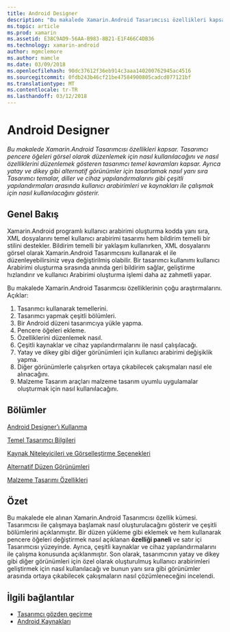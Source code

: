 ```yaml
---
title: Android Designer
description: "Bu makalede Xamarin.Android Tasarımcısı özellikleri kapsar. Tasarımcı pencere öğeleri görsel olarak düzenlemek için nasıl kullanılacağını ve nasıl özelliklerini düzenlemek gösteren tasarımcı temel kavramları kapsar. Ayrıca yatay ve dikey gibi alternatif görünümler için tasarlamak nasıl yanı sıra Tasarımcı temalar, diller ve cihaz yapılandırmalarını gibi çeşitli yapılandırmaları arasında kullanıcı arabirimleri ve kaynakları ile çalışmak için nasıl kullanılacağını gösterir."
ms.topic: article
ms.prod: xamarin
ms.assetid: E38C9AD9-56AA-B983-8B21-E1F466C4DB36
ms.technology: xamarin-android
author: mgmclemore
ms.author: mamcle
ms.date: 03/09/2018
ms.openlocfilehash: 90dc37612f36eb914c3aaa140200762945ac4516
ms.sourcegitcommit: 0fdb243b46cf21be47584900805cadcd077121bf
ms.translationtype: MT
ms.contentlocale: tr-TR
ms.lasthandoff: 03/12/2018
---
```

# <a name="android-designer"></a>Android Designer

_Bu makalede Xamarin.Android Tasarımcısı özellikleri kapsar. Tasarımcı pencere öğeleri görsel olarak düzenlemek için nasıl kullanılacağını ve nasıl özelliklerini düzenlemek gösteren tasarımcı temel kavramları kapsar. Ayrıca yatay ve dikey gibi alternatif görünümler için tasarlamak nasıl yanı sıra Tasarımcı temalar, diller ve cihaz yapılandırmalarını gibi çeşitli yapılandırmaları arasında kullanıcı arabirimleri ve kaynakları ile çalışmak için nasıl kullanılacağını gösterir._


## <a name="overview"></a>Genel Bakış

Xamarin.Android programlı kullanıcı arabirimi oluşturma kodda yanı sıra, XML dosyalarını temel kullanıcı arabirimi tasarımı hem bildirim temelli bir stilini destekler.
Bildirim temelli bir yaklaşım kullanırken, XML dosyalarını görsel olarak Xamarin.Android Tasarımcısını kullanarak el ile düzenleyebilirsiniz veya değiştirilmiş olabilir. Bir tasarımcı kullanımı kullanıcı Arabirimi oluşturma sırasında anında geri bildirim sağlar, geliştirme hızlandırır ve kullanıcı Arabirimi oluşturma işlemi daha az zahmetli yapar.

Bu makalede Xamarin.Android Tasarımcısı özelliklerinin çoğu araştırmalarını. Açıklar:

1.  Tasarımcı kullanarak temellerini.
2.  Tasarımcı yapmak çeşitli bölümleri.
3.  Bir Android düzeni tasarımcıya yükle yapma.
4.  Pencere öğeleri ekleme.
5.  Özelliklerini düzenlemek nasıl.
6.  Çeşitli kaynaklar ve cihaz yapılandırmalarını ile nasıl çalışılacağı.
7.  Yatay ve dikey gibi diğer görünümleri için kullanıcı arabirimi değişiklik yapma. 
8.  Diğer görünümlerle çalışırken ortaya çıkabilecek çakışmaları nasıl ele alınacağını. 
9.  Malzeme Tasarım araçları malzeme tasarım uyumlu uygulamalar oluşturmak için nasıl kullanılacağını.



## <a name="sections"></a>Bölümler

 [Android Designer’ı Kullanma](~/android/user-interface/android-designer/designer-walkthrough.md)

 [Temel Tasarımcı Bilgileri](~/android/user-interface/android-designer/designer-basics.md)

 [Kaynak Niteleyicileri ve Görselleştirme Seçenekleri](~/android/user-interface/android-designer/resource-qualifiers.md)

 [Alternatif Düzen Görünümleri](~/android/user-interface/android-designer/alternative-layout-views.md)

 [Malzeme Tasarımı Özellikleri](~/android/user-interface/android-designer/material-design-features.md)



## <a name="summary"></a>Özet

Bu makalede ele alınan Xamarin.Android Tasarımcısı özellik kümesi. Tasarımcısı ile çalışmaya başlamak nasıl oluşturulacağını gösterir ve çeşitli bölümlerini açıklanmıştır. Bir düzen yükleme gibi eklemek ve hem kullanarak pencere öğeleri değiştirmek nasıl açıklanan **özelliği paneli** ve satır içi Tasarımcısı yüzeyinde. Ayrıca, çeşitli kaynaklar ve cihaz yapılandırmalarını ile çalışma konusunda açıklanmıştır. Son olarak, tasarımcının yatay ve dikey gibi diğer görünümleri için özel olarak oluşturulmuş kullanıcı arabirimleri geliştirmek için nasıl kullanılacağı ve bunun yanı sıra gibi görünümler arasında ortaya çıkabilecek çakışmaların nasıl çözümleneceğini incelendi. 



## <a name="related-links"></a>İlgili bağlantılar

- [Tasarımcı gözden geçirme](~/android/user-interface/android-designer/designer-walkthrough.md)
- [Android Kaynakları](~/android/app-fundamentals/resources-in-android/index.md)
